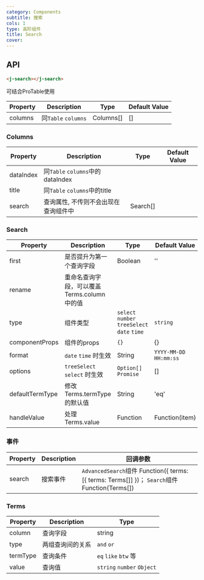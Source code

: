 ```yaml
---
category: Components
subtitle: 搜索
cols: 1
type: 高阶组件
title: Search
cover:
---
```


## API

```html
<j-search></j-search>
```

可结合ProTable使用

| Property                | Description                                                           | Type                                                                   | Default Value      |
| ----------------------- | --------------------------------------------------------------------- | ---------------------------------------------------------------------- | ------------------ |
| columns                 |      同`Table` `columns`                            |           Columns[]             | [] |


### Columns

| Property                | Description                                                           | Type                                                                   | Default Value      |
| ----------------------- | --------------------------------------------------------------------- | ---------------------------------------------------------------------- | ------------------ |
| dataIndex   |  同`Table` `columns`中的dataIndex | |
| title       |  同`Table` `columns`中的title | |
| search      |  查询属性, 不传则不会出现在查询组件中 | Search[] |

### Search


| Property                | Description                                                           | Type                                                                   | Default Value      |
| ----------------------- | --------------------------------------------------------------------- | ---------------------------------------------------------------------- | ------------------ |
| first   |  是否提升为第一个查询字段 | Boolean | '' |
| rename       |  重命名查询字段，可以覆盖Terms.column中的值 | |
| type      |  组件类型 | `select` `number` `treeSelect` `date` `time` | `string` |
| componentProps      |  组件的props | `{}` | {} |
| format      |  `date` `time` 时生效 | String | `YYYY-MM-DD HH:mm:ss` |
| options      |  `treeSelect` `select` 时生效 | `Option[]` `Promise` | [] |
| defaultTermType      |  修改Terms.termType的默认值 | String | 'eq' |
| handleValue      |  处理Terms.value | Function | Function(item) |


### 事件
| Property                | Description                                                           | 回调参数                                                                   |
| ----------------------- | --------------------------------------------------------------------- | ---------------------------------------------------------------------- |
| search                  |        搜索事件                         |   `AdvancedSearch`组件 Function({ terms: [{ terms: Terms[]] })；  `Search`组件   Function(Terms[])          |

### Terms

| Property                | Description                                                           | Type                                                                   |
| ----------------------- | --------------------------------------------------------------------- | ---------------------------------------------------------------------- |
| column                  |           查询字段                       |          string              |
| type                    |           两组查询间的关系                 |          `and` `or`              |
| termType                |           查询条件                       |          `eq` `like` `btw` 等              |
| value                   |           查询值                         |          `string` `number` `Object`              |
